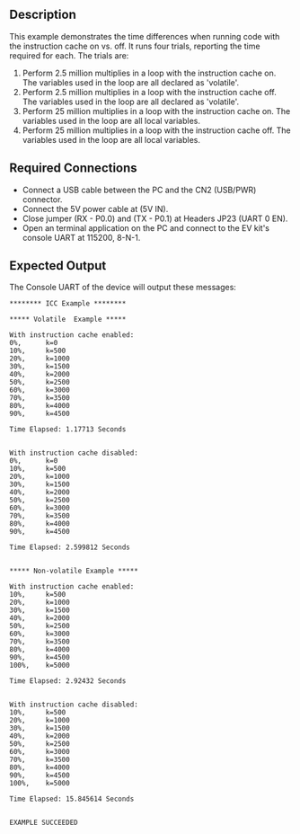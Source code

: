 ## Description

This example demonstrates the time differences when running code with the instruction cache on vs. off.  It runs four trials, reporting the time required for each.  The trials are:

1. Perform 2.5 million multiplies in a loop with the instruction cache on.  The variables used in the loop are all declared as 'volatile'.
2.  Perform 2.5 million multiplies in a loop with the instruction cache off.  The variables used in the loop are all declared as 'volatile'.
3. Perform 25 million multiplies in a loop with the instruction cache on.  The variables used in the loop are all local variables.
4.  Perform 25 million multiplies in a loop with the instruction cache off.    The variables used in the loop are all local variables.

## Required Connections

-   Connect a USB cable between the PC and the CN2 (USB/PWR) connector.
-   Connect the 5V power cable at (5V IN).
-   Close jumper (RX - P0.0) and (TX - P0.1) at Headers JP23 (UART 0 EN).
-   Open an terminal application on the PC and connect to the EV kit's console UART at 115200, 8-N-1.

## Expected Output

The Console UART of the device will output these messages:

```
******** ICC Example ********

***** Volatile  Example *****

With instruction cache enabled:
0%,      k=0
10%,     k=500
20%,     k=1000
30%,     k=1500
40%,     k=2000
50%,     k=2500
60%,     k=3000
70%,     k=3500
80%,     k=4000
90%,     k=4500

Time Elapsed: 1.17713 Seconds


With instruction cache disabled:
0%,      k=0
10%,     k=500
20%,     k=1000
30%,     k=1500
40%,     k=2000
50%,     k=2500
60%,     k=3000
70%,     k=3500
80%,     k=4000
90%,     k=4500

Time Elapsed: 2.599812 Seconds


***** Non-volatile Example *****

With instruction cache enabled:
10%,     k=500
20%,     k=1000
30%,     k=1500
40%,     k=2000
50%,     k=2500
60%,     k=3000
70%,     k=3500
80%,     k=4000
90%,     k=4500
100%,    k=5000

Time Elapsed: 2.92432 Seconds


With instruction cache disabled:
10%,     k=500
20%,     k=1000
30%,     k=1500
40%,     k=2000
50%,     k=2500
60%,     k=3000
70%,     k=3500
80%,     k=4000
90%,     k=4500
100%,    k=5000

Time Elapsed: 15.845614 Seconds


EXAMPLE SUCCEEDED
```

